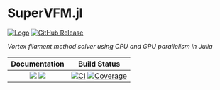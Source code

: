# SuperVFM.jl
[![Logo](https://github.com/pstasiak2000/SuperVFM)](https://github.com/pstasiak2000/SuperVFM/blob/main/docs/src/assets/logo.svg)
[![GitHub Release](https://img.shields.io/github/v/release/pstasiak2000/SuperVFM)](https://github.com/pstasiak2000/SuperVFM/releases/latest)


*Vortex filament method solver using CPU and GPU parallelism in Julia*

| **Documentation**                                                         | **Build Status**                                                                                |
|:-------------------------------------------------------------------------:|:-----------------------------------------------------------------------------------------------:|
| [![][docs-dev-img]][docs-dev-url] [![][docs-stable-img]][docs-stable-url] |[![CI](https://github.com/pstasiak2000/SuperVFM/actions/workflows/CI.yml/badge.svg?branch=main)](https://github.com/pstasiak2000/SuperVFM/actions/workflows/CI.yml) [![Coverage](https://codecov.io/gh/pstasiak2000/SuperVFM.jl/branch/main/graph/badge.svg)](https://codecov.io/gh/pstasiak2000/SuperVFM.jl) |




[docs-stable-img]: https://img.shields.io/badge/docs-stable-blue.svg
[docs-stable-url]: https://pstasiak2000.github.io/SuperVFM/stable/

[docs-dev-img]: https://img.shields.io/badge/docs-dev-blue.svg
[docs-dev-url]: https://pstasiak2000.github.io/SuperVFM/dev/
